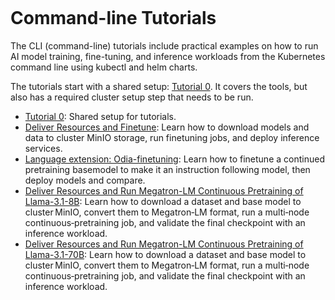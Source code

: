 <!--
Copyright © Advanced Micro Devices, Inc., or its affiliates.

SPDX-License-Identifier: MIT
-->

```{tags} AMD AI Workbench, tutorial, model training
```

<!--
Copyright © Advanced Micro Devices, Inc., or its affiliates.

SPDX-License-Identifier: MIT
-->

# Command-line Tutorials

The CLI (command-line) tutorials include practical examples on how to run AI model training, fine-tuning, and inference workloads from the Kubernetes command line using kubectl and helm charts.

The tutorials start with a shared setup: [Tutorial 0](ai-workloads-docs/tutorials/tutorial-00-prerequisites.md). It covers the tools, but also has a required cluster setup step that needs to be run.

- [Tutorial 0](ai-workloads-docs/tutorials/tutorial-00-prerequisites.md): Shared setup for tutorials.
- [Deliver Resources and Finetune](ai-workloads-docs/tutorials/tutorial-01-deliver-resources-and-finetune.md): Learn how to download models and data to cluster MinIO storage, run finetuning jobs, and deploy inference services.
- [Language extension: Odia-finetuning](ai-workloads-docs/tutorials/tutorial-02-language-extension-finetune.md): Learn how to finetune a continued pretraining basemodel to make it an instruction following model, then deploy models and compare.
- [Deliver Resources and Run Megatron-LM Continuous Pretraining of Llama-3.1-8B](ai-workloads-docs/tutorials/tutorial-03-deliver-resources-and-run-megatron-cpt.md): Learn how to download a dataset and base model to cluster MinIO, convert them to Megatron‑LM format, run a multi‑node continuous‑pretraining job, and validate the final checkpoint with an inference workload.
- [Deliver Resources and Run Megatron-LM Continuous Pretraining of Llama-3.1-70B](ai-workloads-docs/tutorials/tutorial-04-deliver-llama70b-and-run-megatron-cpt-with-tp8-ddp2.md): Learn how to download a dataset and base model to cluster MinIO, convert them to Megatron‑LM format, run a multi‑node continuous‑pretraining job, and validate the final checkpoint with an inference workload.

